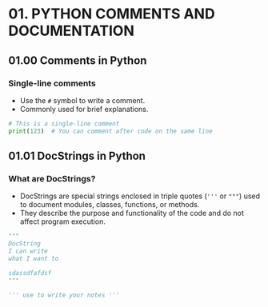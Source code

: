 # 01. PYTHON COMMENTS AND DOCUMENTATION

## 01.00 Comments in Python

### Single-line comments
- Use the `#` symbol to write a comment.
- Commonly used for brief explanations.

```python
# This is a single-line comment
print(123)  # You can comment after code on the same line
```

## 01.01 DocStrings in Python

### What are DocStrings?
- DocStrings are special strings enclosed in triple quotes (`'''` or `"""`) used to document modules, classes, functions, or methods.
- They describe the purpose and functionality of the code and do not affect program execution.

```python
"""
DocString
I can write
what I want to

sdassdfafdsf
"""

''' use to write your notes '''
```